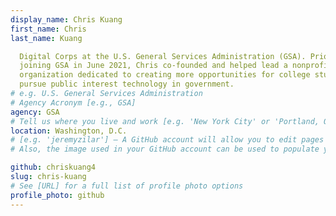 ```yaml
---
display_name: Chris Kuang
first_name: Chris
last_name: Kuang

  Digital Corps at the U.S. General Services Administration (GSA). Prior to
  joining GSA in June 2021, Chris co-founded and helped lead a nonprofit
  organization dedicated to creating more opportunities for college students to
  pursue public interest technology in government.
# e.g. U.S. General Services Administration
# Agency Acronym [e.g., GSA]
agency: GSA
# Tell us where you live and work [e.g. 'New York City' or 'Portland, OR']
location: Washington, D.C.
# [e.g. 'jeremyzilar'] — A GitHub account will allow you to edit pages on Digital.gov.
# Also, the image used in your GitHub account can be used to populate your digital.gov profile photo.

github: chriskuang4
slug: chris-kuang
# See [URL] for a full list of profile photo options
profile_photo: github
---
```

